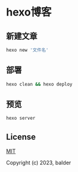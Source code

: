 # hexo博客

## 新建文章
```bash
hexo new '文件名'
```

## 部署
```bash
hexo clean && hexo deploy
```

## 预览
```bash
hexo server
```


## License

[MIT](https://opensource.org/licenses/MIT)

Copyright (c) 2023, baIder